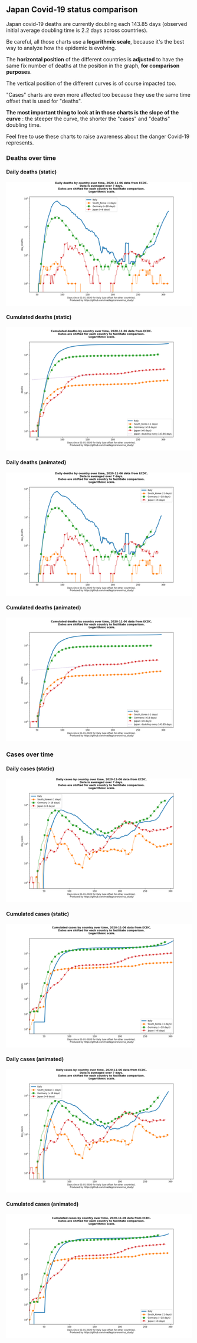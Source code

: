 ## Japan Covid-19 status comparison 

Japan covid-19 deaths are currently doubling each 143.85 days (observed initial average doubling time is 2.2 days across countries).



Be careful, all those charts use a **logarithmic scale**, because it's the best way to analyze how the epidemic is evolving.
 
The **horizontal position** of the different countries is **adjusted** to have the same fix number of deaths at the position in the graph, **for comparison purposes**.

The vertical position of the different curves is of course impacted too.

"Cases" charts are even more affected too because they use the same time offset that is used for "deaths".

**The most important thing to look at in those charts is the slope of the curve** : the steeper the curve, the shorter the "cases" and "deaths" doubling time.

Feel free to use these charts to raise awareness about the danger Covid-19 represents. 


 
### Deaths over time
 
#### Daily deaths (static)
![Japan covid-19 daily deaths static chart](https://raw.githubusercontent.com/madlag/coronavirus_study/master/notebooks/graphs/2020-11-06/countries/Japan/2020-11-06_Japan_day_deaths.png "Japan covid-19 day_deaths static chart")   
 
#### Cumulated deaths (static)
![Japan covid-19 cumulated deaths static chart](https://raw.githubusercontent.com/madlag/coronavirus_study/master/notebooks/graphs/2020-11-06/countries/Japan/2020-11-06_Japan_deaths.png "Japan covid-19 deaths static chart")   
 
#### Daily deaths (animated)
![Japan covid-19 daily deaths animated chart](https://raw.githubusercontent.com/madlag/coronavirus_study/master/notebooks/graphs/2020-11-06/countries/Japan/2020-11-06_Japan_day_deaths.gif "Japan covid-19 day_deaths animated chart")   
 
#### Cumulated deaths (animated)
![Japan covid-19 cumulated deaths animated chart](https://raw.githubusercontent.com/madlag/coronavirus_study/master/notebooks/graphs/2020-11-06/countries/Japan/2020-11-06_Japan_deaths.gif "Japan covid-19 deaths animated chart")   

 
### Cases over time
 
#### Daily cases (static)
![Japan covid-19 daily cases static chart](https://raw.githubusercontent.com/madlag/coronavirus_study/master/notebooks/graphs/2020-11-06/countries/Japan/2020-11-06_Japan_day_cases.png "Japan covid-19 day_cases static chart")   
 
#### Cumulated cases (static)
![Japan covid-19 cumulated cases static chart](https://raw.githubusercontent.com/madlag/coronavirus_study/master/notebooks/graphs/2020-11-06/countries/Japan/2020-11-06_Japan_cases.png "Japan covid-19 cases static chart")   
 
#### Daily cases (animated)
![Japan covid-19 daily cases animated chart](https://raw.githubusercontent.com/madlag/coronavirus_study/master/notebooks/graphs/2020-11-06/countries/Japan/2020-11-06_Japan_day_cases.gif "Japan covid-19 day_cases animated chart")   
 
#### Cumulated cases (animated)
![Japan covid-19 cumulated cases animated chart](https://raw.githubusercontent.com/madlag/coronavirus_study/master/notebooks/graphs/2020-11-06/countries/Japan/2020-11-06_Japan_cases.gif "Japan covid-19 cases animated chart")   

